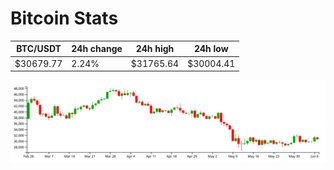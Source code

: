 # Bitcoin Stats

BTC/USDT|24h change|24h high|24h low|
|---|---|---|---|
|$30679.77|2.24%|$31765.64|$30004.41|

<img src="./chart.svg">
